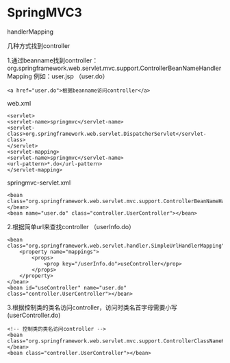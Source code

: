 # SpringMVC3
handlerMapping

几种方式找到controller

1.通过beanname找到controller：org.springframework.web.servlet.mvc.support.ControllerBeanNameHandlerMapping
例如：user.jsp   （user.do）

	<a href="user.do">根据beanname访问controller</a>

web.xml

	<servlet>
    <servlet-name>springmvc</servlet-name>
    <servlet-class>org.springframework.web.servlet.DispatcherServlet</servlet-class>
  	</servlet>
  	<servlet-mapping>
    <servlet-name>springmvc</servlet-name>
    <url-pattern>*.do</url-pattern>
  	</servlet-mapping>

springmvc-servlet.xml

	<bean class="org.springframework.web.servlet.mvc.support.ControllerBeanNameHandlerMapping"></bean>
	<bean name="user.do" class="controller.UserController"></bean>

2.根据简单url来查找controller	（userInfo.do）

	<bean class="org.springframework.web.servlet.handler.SimpleUrlHandlerMapping">
		<property name="mappings">
			<props>
				<prop key="/userInfo.do">useController</prop>
			</props>
		</property>
	</bean>
	<bean id="useController" name="user.do" class="controller.UserController"></bean>
	
3.根据控制类的类名访问controller，访问时类名首字母需要小写 (userController.do)
	
	<!-- 控制类的类名访问controller -->
	<bean class="org.springframework.web.servlet.mvc.support.ControllerClassNameHandlerMapping"></bean>
	<bean class="controller.UserController"></bean>
		  	
	  	